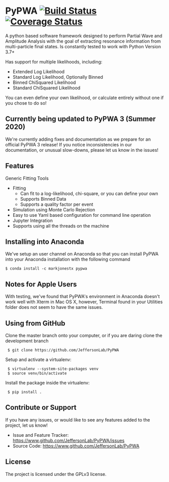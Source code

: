 PyPWA [![Build Status](https://travis-ci.org/JeffersonLab/PyPWA.svg?branch=development)](https://travis-ci.org/JeffersonLab/PyPWA) [![Coverage Status](https://coveralls.io/repos/github/JeffersonLab/PyPWA/badge.svg?branch=development)](https://coveralls.io/github/JeffersonLab/PyPWA?branch=development)
=====

A python based software framework designed to perform Partial Wave and 
Amplitude Analysis with the goal of extracting resonance information from 
multi-particle final states.
Is constantly tested to work with Python Version 3.7+

Has support for multiple likelihoods, including:

 - Extended Log Likelihood
 - Standard Log Likelihood, Optionally Binned
 - Binned ChiSquared Likelihood
 - Standard ChiSquared Likelihood
 
You can even define your own likelihood, or calculate entirely without one
if you chose to do so!

 
Currently being updated to PyPWA 3 (Summer 2020)
------------------------------------------------

We're currently adding fixes and documentation as we prepare for an
official PyPWA 3 release! If you notice inconsistencies in our 
documentation, or unusual slow-downs, please let us know in the issues!
 
 
Features
--------

Generic Fitting Tools

- Fitting
  - Can fit to a log-likelihood, chi-square, or you can define your own
  - Supports Binned Data
  - Supports a quality factor per event
- Simulation using Monte Carlo Rejection
- Easy to use Yaml based configuration for command line operation
- Jupyter Integration
- Supports using all the threads on the machine

Installing into Anaconda
------------------------

We've setup an user channel on Anaconda so that you can install PyPWA
into your Anaconda installation with the following command

    $ conda install -c markjonestx pypwa


Notes for Apple Users
---------------------

With testing, we've found that PyPWA's environment in Anaconda doesn't
work well with Xterm in Mac OS X, however, Terminal found in your
Utilities folder does not seem to have the same issues.


Using from GitHub
-----------------

Clone the master branch onto your computer, or if you are daring clone the 
development branch

     $ git clone https://github.com/JeffersonLab/PyPWA

Setup and activate a virtualenv:

     $ virtualenv --system-site-packages venv
     $ source venv/bin/activate

Install the package inside the virtualenv:

     $ pip install .


Contribute or Support
---------------------
If you have any issues, or would like to see any features added to the 
project, let us know!

- Issue and Feature Tracker: <https://www.github.com/JeffersonLab/PyPWA/issues>
- Source Code: <https://www.github.com/JeffersonLab/PyPWA>


License
-------

The project is licensed under the GPLv3 license.

